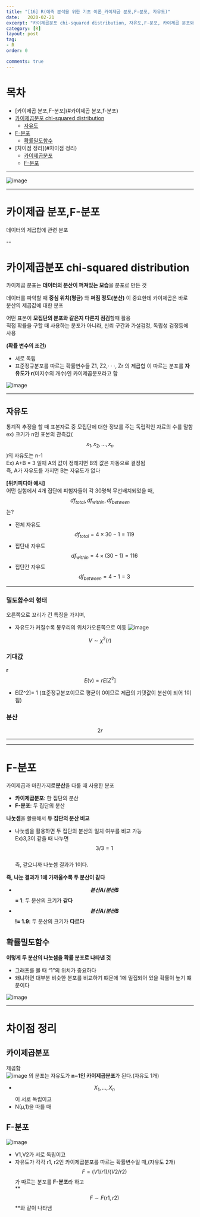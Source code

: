 ```yaml
---
title: "[16] R(예측 분석을 위한 기초 이론_카이제곱 분포,F-분포, 자유도)"
date:   2020-02-21
excerpt: "카이제곱분포 chi-squared distribution, 자유도,F-분포, 카이제곱 분포와 F-분포의 차이점"
category: [R]
layout: post
tag:
- R
order: 0

comments: true
---
```


# 목차
- [카이제곱 분포,F-분포](#카이제곱 분포,f-분포)
- [카이제곱분포 chi-squared distribution](#카이제곱분포-chi-squared-distribution)
  * [자유도](#자유도)
- [F-분포](#f-분포)
  * [확률밀도함수](#확률밀도함수-)
- [차이점 정리](#차이점 정리)
  * [카이제곱분포](#카이제곱분포)
  * [F-분포](#f-분포1)

---

![image](https://user-images.githubusercontent.com/76824611/122328288-571e0400-cf6a-11eb-9549-532b714ae4b9.png)


---


# 카이제곱 분포,F-분포
데이터의 제곱합에 관련 분포

--

# 카이제곱분포 chi-squared distribution 
카이제곱 분포는 **데이터의 분산이 퍼져있는 모습**을 분포로 만든 것     
 
데이터를 파악할 때 **중심 위치(평균)** 와 **퍼짐 정도(분산)** 이 중요한데 카이제곱은 바로 분산의 제곱값에 대한 분포        
 
어떤 표본이 **모집단의 분포와 같은지 다른지 점검**할때 활용       
직접 확률을 구할 때 사용하는 분포가 아니라, 신뢰 구간과 가설검정, 독립성 검정등에 사용         

**(확률 변수의 조건)**   
* 서로 독립     
* 표준정규분포를 따르는 확률변수들 Z1, Z2,· · ·, Zr 의 제곱합 이 따르는 분포를 **자유도가 r**(미지수의 개수)인 카이제곱분포라고 함
   
 ![image](https://user-images.githubusercontent.com/76824611/122328391-8765a280-cf6a-11eb-8f7b-b915060ecd39.png)


----

## 자유도
통계적 추정을 할 때 표본자료 중 모집단에 대한 정보를 주는 독립적인 자료의 수를 말함      
ex) 크기가 n인 표본의 관측값($$x_1,x_2,…,x_n$$)의 자유도는 n-1        
Ex) A+B = 3 일때 A의 값이 정해지면 B의 값은 자동으로 결정됨      
    즉, A가 자유도를 가지면 B는 자유도가 없다      

**[위키피디아 예시]**   
어떤 실험에서 4개 집단에 피험자들이 각 30명씩 무선배치되었을 때, $$df_{total},df_{within},df_{between}$$는?     
* 전체 자유도 $$df_{total}=4\times 30-1=119$$    
* 집단내 자유도 $$df_{within}=4\times (30-1)=116$$    
* 집단간 자유도 $$df_{between}=4-1=3$$    


----


### 밀도함수의 형태
오른쪽으로 꼬리가 긴 특징을 가지며, 
* 자유도가 커질수록 봉우리의 위치가오른쪽으로 이동
![image](https://user-images.githubusercontent.com/76824611/122328799-3d30f100-cf6b-11eb-8ea0-017bbda2df40.png)


$$V∼χ^2(r)$$

### 기대값
**r**      
$$E(v) = rE[Z^2]$$    
* E[Z^2]= 1 (표준정규분포이므로 평균이 0이므로 제곱의 기댓값이 분산이 되어 1이됨)    

### 분산
$$2r$$


-----
----


# F-분포
카이제곱과 마찬가지로**분산**을 다룰 때 사용한 분포         
* **카이제곱분포**: 한 집단의 분산     
* **F-분포**: 두 집단의 분산     

**나눗셈**을 활용해서 **두 집단의 분산 비교**     
* 나눗셈을 활용하면 두 집단의 분산의 일치 여부를 비교 가능     
  Ex)3,3이 같을 때 나누면 $$3/3 = 1$$       
     즉, 같으니까 나눗셈 결과가 1이다.    

**즉, 나눈 결과가 1에 가까울수록 두 분산이 같다**     

* **$$분산A/분산B$$ = 1**: 두 분산의 크기가 **같다**
* **$$분산A/분산B$$ != 1.9**: 두 분산의 크기가 **다르다**




## 확률밀도함수
**이렇게 두 분산의 나눗셈을 확률 분포로 나타낸 것**
*	그래프를 볼 때 “1”의 위치가 중요하다
*	왜냐하면 대부분 비슷한 분포를 비교하기 떄문에 1에 밀집되어 있을 확률이 높기 떄문이다

![image](https://user-images.githubusercontent.com/76824611/122329228-fc85a780-cf6b-11eb-824a-b614fccb8f20.png)


---

# 차이점 정리

## 카이제곱분포
제곱합     
![image](https://user-images.githubusercontent.com/76824611/122329306-26d76500-cf6c-11eb-88e3-e5babd3cc0d5.png)
의 분포는 자유도가 **n−1인 카이제곱분포**가 된다.(자유도 1개)       
* $$X_1, ..., X_n$$이 서로 독립이고    
* N(μ,1)을 따를 때 


## F-분포
![image](https://user-images.githubusercontent.com/76824611/122329348-3bb3f880-cf6c-11eb-8fde-c426d852cdbc.png)
 
* V1,V2가 서로 독립이고     
* 자유도가 각각 r1, r2인 카이제곱분포를 따르는 확률변수일 때,(자유도 2개)      
$$F=(V1/r1)/(V2/r2)$$가 따르는 분포를 **F-분포**라 하고     
**$$F∼F(r1, r2)$$**와 같이 나타냄



